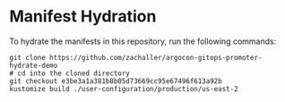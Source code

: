 # Manifest Hydration

To hydrate the manifests in this repository, run the following commands:

```shell
git clone https://github.com/zachaller/argocon-gitops-promoter-hydrate-demo
# cd into the cloned directory
git checkout e3be3a1a381b8b05d73669cc95e67496f613a92b
kustomize build ./user-configuration/production/us-east-2
```
